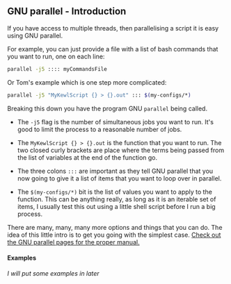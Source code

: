 ## GNU parallel - Introduction

If you have access to multiple threads, then parallelising a script it is easy using GNU parallel.

For example, you can just provide a file with a list of bash commands that you want to run, one on each line:

```sh
parallel -j5 :::: myCommandsFile
```
Or Tom's example which is one step more complicated: 

```sh
parallel -j5 "MyKewlScript {} > {}.out" ::: $(my-configs/*)
```

Breaking this down you have the program GNU `parallel` being called.

 * The `-j5` flag is the number of simultaneous jobs you want to run. It's good to limit the process to a reasonable number of jobs.

 * The `MyKewlScript {} > {}.out` is the function that you want to run. The two closed curly brackets are place where the terms being passed from the list of variables at the end of the function go.

 * The three colons `:::` are important as they tell GNU parallel that you now going to give it a list of items that you want to loop over in parallel.

 * The `$(my-configs/*)` bit is the list of values you want to apply to the function. This can be anything really, as long as it is an iterable set of items, I usually test this out using a little shell script before I run a big process.
 

There are many, many, many more options and things that you can do. The idea of this little intro is to get you going with the simplest case. [Check out the GNU parallel pages for the proper manual.](https://www.gnu.org/doc/doc.html) 
 
 
 #### Examples
 
 *I will put some examples in later*
